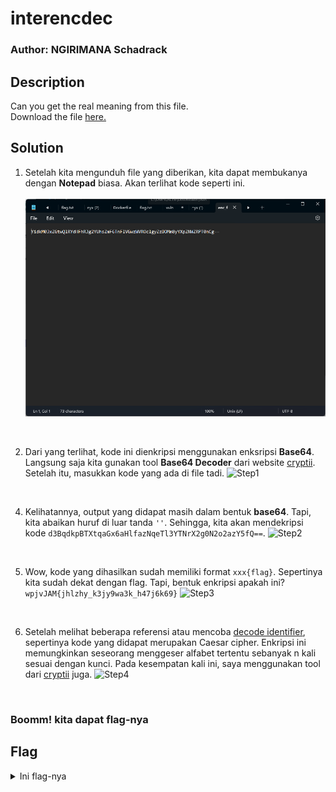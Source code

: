 # interencdec
### Author: NGIRIMANA Schadrack

## Description
Can you get the real meaning from this file.</br>
Download the file [here.](https://artifacts.picoctf.net/c_titan/108/enc_flag)

## Solution
1. Setelah kita mengunduh file yang diberikan, kita dapat membukanya dengan **Notepad** biasa. Akan terlihat kode seperti ini. </br></br>
![enc_file](Notepad.png)
</br>

2. Dari yang terlihat, kode ini dienkripsi menggunakan enksripsi **Base64**. Langsung saja kita gunakan tool **Base64 Decoder** dari website [cryptii](https://cryptii.com/pipes/text-to-base64).
Setelah itu, masukkan kode yang ada di file tadi.
![Step1](https://github.com/user-attachments/assets/34cb0897-8b59-4e1e-8525-226616c6e77d)
</br>

4. Kelihatannya, output yang didapat masih dalam bentuk **base64**. Tapi, kita abaikan huruf di luar tanda `''`. Sehingga, kita akan mendekripsi kode `d3BqdkpBTXtqaGx6aHlfazNqeTl3YTNrX2g0N2o2azY5fQ==`. 
![Step2](https://github.com/user-attachments/assets/e78febce-fa66-41b6-aa4f-faaad4d97838)
</br>

5. Wow, kode yang dihasilkan sudah memiliki format `xxx{flag}`. Sepertinya kita sudah dekat dengan flag. Tapi, bentuk enkripsi apakah ini? `wpjvJAM{jhlzhy_k3jy9wa3k_h47j6k69}`
![Step3](https://github.com/user-attachments/assets/0d226ed8-b370-49dc-ad79-3d4912cc47e2)
</br>

6. Setelah melihat beberapa referensi atau mencoba [decode identifier](https://www.dcode.fr/cipher-identifier), sepertinya kode yang didapat merupakan Caesar cipher. Enkripsi ini memungkinkan seseorang menggeser alfabet tertentu sebanyak n kali sesuai dengan kunci. Pada kesempatan kali ini, saya menggunakan tool dari [cryptii](https://cryptii.com/pipes/caesar-cipher) juga.
![Step4](https://github.com/user-attachments/assets/2da9c325-6eea-4212-92f0-a77be8dbae5a)
</br>

### Boomm! kita dapat flag-nya

## Flag
<details>
  <summary>Ini flag-nya</summary>

  ```
  picoCTF{caesar_d3cr9pt3d_a47c6d69}
  ```
</details>



